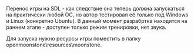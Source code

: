 Перенос игры на SDL - как следствие она теперь должна запускаться на практически любой ОС, но автор тестировал её только под Windows и Linux (конкретно Ubuntu). В данный момент разрабртка находится на раннем этапе - доступен только режим тренировки, нет звука.

Для запуска нужно ресурсы игры поместить в папку openmoonstone\resources\moonstone.